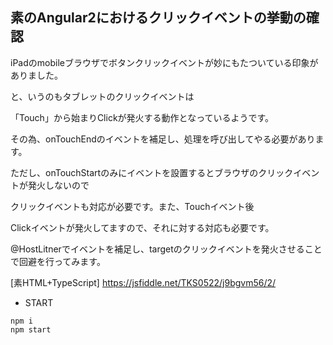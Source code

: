 ## 素のAngular2におけるクリックイベントの挙動の確認

iPadのmobileブラウザでボタンクリックイベントが妙にもたついている印象がありました。

と、いうのもタブレットのクリックイベントは

「Touch」から始まりClickが発火する動作となっているようです。

その為、onTouchEndのイベントを補足し、処理を呼び出してやる必要があります。

ただし、onTouchStartのみにイベントを設置するとブラウザのクリックイベントが発火しないので

クリックイベントも対応が必要です。また、Touchイベント後

Clickイベントが発火してますので、それに対する対応も必要です。

@HostLitnerでイベントを補足し、targetのクリックイベントを発火させることで回避を行ってみます。

[素HTML+TypeScript] https://jsfiddle.net/TKS0522/j9bgvm56/2/

* START
```
npm i
npm start
```